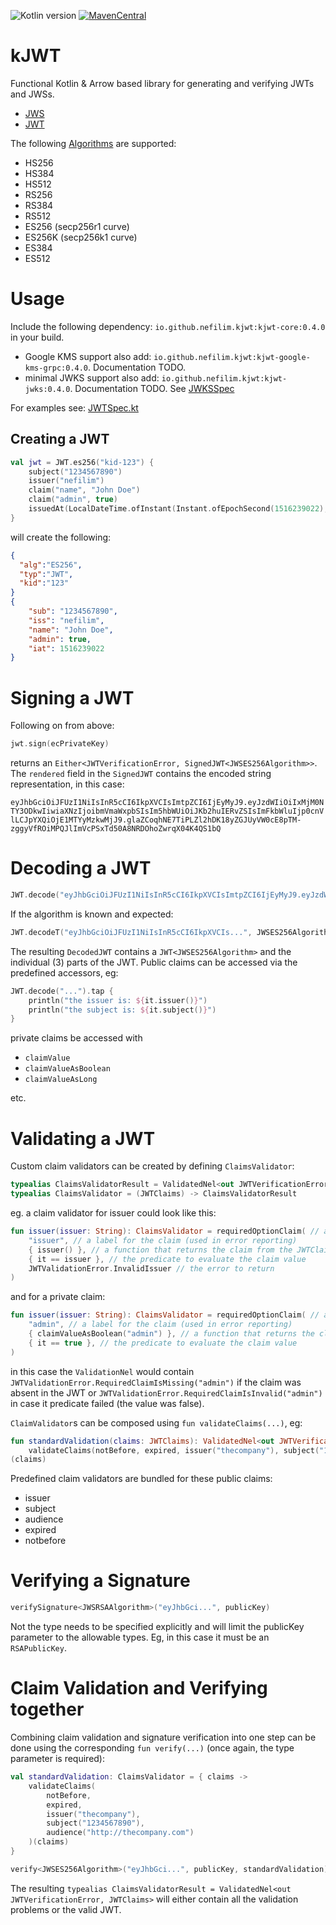![Kotlin version](https://img.shields.io/badge/kotlin-1.6.0-blueviolet?logo=kotlin&logoColor=white)
[![MavenCentral](https://img.shields.io/maven-central/v/io.github.nefilim.kjwt/kjwt-core?label=MavenCentral)](https://repo1.maven.org/maven2/io/github/nefilim/kjwt/kjwt-core/)

# kJWT 

Functional Kotlin & Arrow based library for generating and verifying JWTs and JWSs.

* [JWS](https://datatracker.ietf.org/doc/html/rfc7515)
* [JWT](https://datatracker.ietf.org/doc/html/rfc7519)

The following [Algorithms](https://datatracker.ietf.org/doc/html/rfc7518) are supported:

* HS256
* HS384
* HS512
* RS256
* RS384
* RS512
* ES256  (secp256r1 curve)
* ES256K (secp256k1 curve)
* ES384
* ES512
     
# Usage

Include the following dependency: `io.github.nefilim.kjwt:kjwt-core:0.4.0` in your build. 

* Google KMS support also add: `io.github.nefilim.kjwt:kjwt-google-kms-grpc:0.4.0`. Documentation TODO. 
* minimal JWKS support also add: `io.github.nefilim.kjwt:kjwt-jwks:0.4.0`. Documentation TODO. See [JWKSSpec](https://github.com/nefilim/kjwt/blob/main/jwks/src/test/kotlin/io/github/nefilim/kjwt/jwks/JWKSpec.kt#L57-L81)

For examples see: [JWTSpec.kt](https://github.com/nefilim/kjwt/blob/main/core/src/test/kotlin/io/github/nefilim/kjwt/JWTSpec.kt) 

## Creating a JWT

```kotlin
val jwt = JWT.es256("kid-123") {
    subject("1234567890")
    issuer("nefilim")
    claim("name", "John Doe")
    claim("admin", true)
    issuedAt(LocalDateTime.ofInstant(Instant.ofEpochSecond(1516239022), ZoneId.of("UTC")))
}
```
will create the following:
```json
{
  "alg":"ES256",
  "typ":"JWT",
  "kid":"123"
}
{
    "sub": "1234567890",
    "iss": "nefilim",
    "name": "John Doe",
    "admin": true,
    "iat": 1516239022
}
```

# Signing a JWT
                  
Following on from above:

```kotlin
jwt.sign(ecPrivateKey)

```
returns an `Either<JWTVerificationError, SignedJWT<JWSES256Algorithm>>`. The `rendered` field in the `SignedJWT` 
contains the encoded string representation, in this case:

`eyJhbGciOiJFUzI1NiIsInR5cCI6IkpXVCIsImtpZCI6IjEyMyJ9.eyJzdWIiOiIxMjM0NTY3ODkwIiwiaXNzIjoibmVmaWxpbSIsIm5hbWUiOiJKb2huIERvZSIsImFkbWluIjp0cnVlLCJpYXQiOjE1MTYyMzkwMjJ9.glaZCoqhNE7TiPLZl2hDK18yZGJUyVW0cE8pTM-zggyVfROiMPQJlImVcPSxTd50A8NRDOhoZwrqX04K4QS1bQ`
                         
# Decoding a JWT
           
```kotlin
JWT.decode("eyJhbGciOiJFUzI1NiIsInR5cCI6IkpXVCIsImtpZCI6IjEyMyJ9.eyJzdWIiOiIxMjM0NTY3ODkwIiwiaXNzIjoibmVmaWxpbSIsIm5hbWUiOiJKb2huIERvZSIsImFkbWluIjp0cnVlLCJpYXQiOjE1MTYyMzkwMjJ9.glaZCoqhNE7TiPLZl2hDK18yZGJUyVW0cE8pTM-zggyVfROiMPQJlImVcPSxTd50A8NRDOhoZwrqX04K4QS1bQ")
```
If the algorithm is known and expected:

```kotlin
JWT.decodeT("eyJhbGciOiJFUzI1NiIsInR5cCI6IkpXVCIs...", JWSES256Algorithm)
```

The resulting `DecodedJWT` contains a `JWT<JWSES256Algorithm>` and the individual (3) parts of the JWT. Public 
claims can be accessed via the predefined accessors, eg:

```kotlin
JWT.decode("...").tap { 
    println("the issuer is: ${it.issuer()}")
    println("the subject is: ${it.subject()}")
}
```

private claims be accessed with 
 * `claimValue`
 * `claimValueAsBoolean`
 * `claimValueAsLong` 

etc.

# Validating a JWT

Custom claim validators can be created by defining `ClaimsValidator`:

```kotlin
typealias ClaimsValidatorResult = ValidatedNel<out JWTVerificationError, JWTClaims>
typealias ClaimsValidator = (JWTClaims) -> ClaimsValidatorResult
```

eg. a claim validator for issuer could look like this:

```kotlin
fun issuer(issuer: String): ClaimsValidator = requiredOptionClaim( // an absent claim would be considered an error
    "issuer", // a label for the claim (used in error reporting) 
    { issuer() }, // a function that returns the claim from the JWTClaims/JWT 
    { it == issuer }, // the predicate to evaluate the claim value 
    JWTValidationError.InvalidIssuer // the error to return 
)
```
                                                            
and for a private claim:

```kotlin
fun issuer(issuer: String): ClaimsValidator = requiredOptionClaim( // an absent claim would be considered an error
    "admin", // a label for the claim (used in error reporting) 
    { claimValueAsBoolean("admin") }, // a function that returns the claim from the JWTClaims/JWT 
    { it == true }, // the predicate to evaluate the claim value 
)
```

in this case the `ValidationNel` would contain `JWTValidationError.RequiredClaimIsMissing("admin")` if the claim was 
absent in the JWT or `JWTValidationError.RequiredClaimIsInvalid("admin")` in case it predicate failed (the value was false).

`ClaimValidator`s can be composed using `fun validateClaims(...)`, eg:

```kotlin
fun standardValidation(claims: JWTClaims): ValidatedNel<out JWTVerificationError, JWTClaims> =
    validateClaims(notBefore, expired, issuer("thecompany"), subject("1234567890"), audience("http://thecompany.com"))
(claims)
```

Predefined claim validators are bundled for these public claims:
* issuer
* subject
* audience
* expired
* notbefore

# Verifying a Signature

```kotlin
verifySignature<JWSRSAAlgorithm>("eyJhbGci...", publicKey)
```

Not the type needs to be specified explicitly and will limit the publicKey parameter to the allowable types. Eg, in 
this case it must be an `RSAPublicKey`.

# Claim Validation and Verifying together
                                                     
Combining claim validation and signature verification into one step can be done using the corresponding `fun verify(...)` (once again, the type parameter is required):
                       
```kotlin
val standardValidation: ClaimsValidator = { claims ->
    validateClaims(
        notBefore, 
        expired, 
        issuer("thecompany"), 
        subject("1234567890"), 
        audience("http://thecompany.com")
    )(claims)
}

verify<JWSES256Algorithm>("eyJhbGci...", publicKey, standardValidation)
```
    
The resulting `typealias ClaimsValidatorResult = ValidatedNel<out JWTVerificationError, JWTClaims>` will either 
contain all the validation problems or the valid JWT.
